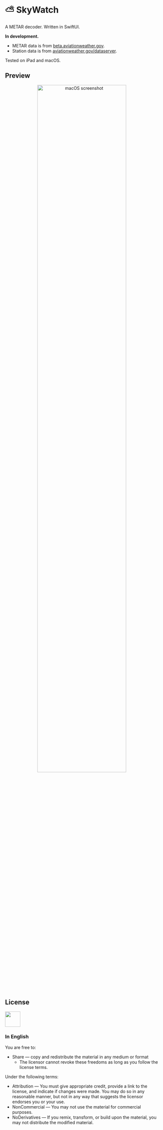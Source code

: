 # ⛅️ SkyWatch

A METAR decoder. Written in SwiftUI.

**In development.**

- METAR data is from [beta.aviationweather.gov](https://beta.aviationweather.gov/).
- Station data is from [aviationweather.gov/dataserver](https://www.aviationweather.gov/dataserver/example?datatype=station).

Tested on iPad and macOS.

## Preview

<p align="center">
    <img width="76%" alt="macOS screenshot" src="https://i.imgur.com/ZDMcsWo.png">
</p>

## License

<a href="https://creativecommons.org/licenses/by-nc-nd/4.0/">
    <img height="50px" src="https://mirrors.creativecommons.org/presskit/buttons/88x31/png/by-nc-nd.png" />
</a>

### In English

You are free to:
- Share — copy and redistribute the material in any medium or format
    - The licensor cannot revoke these freedoms as long as you follow the license terms.

Under the following terms:
- Attribution — You must give appropriate credit, provide a link to the license, and indicate if changes were made. You may do so in any reasonable manner, but not in any way that suggests the licensor endorses you or your use.
- NonCommercial — You may not use the material for commercial purposes.
- NoDerivatives — If you remix, transform, or build upon the material, you may not distribute the modified material.
